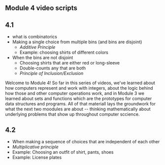 ## Module 4 video scripts

## 4.1 

- what is combinatorics 
- Making a single choice from multiple bins (and bins are disjoint)
  - *Additive Principle*
  - Example: choosing shirts of different colors 
- When the bins are not disjoint
  - Choosing shirts that are either red or long-sleeve
  - Double-counts any that are both
  - *Principle of Inclusion/Exclusion* 

Welcome to Module 4! So far in this series of videos, we've learned about how computers represent and work with integers, about the logic behind how those and other computer operations work, and in Module 3 we learned about sets and functions which are the prototypes for computer data structures and programs. All of that materiall lays the groundwork for what the next two moodules are about -- thinking mathematically about underlying problems that show up throughout computer sccience. 



## 4.2

- When making a sequence of choices that are independent of each other 
- *Multiplicative principle* 
- Example: Choosing an outfit of shirt, pants, shoes
- Example: License plates 

